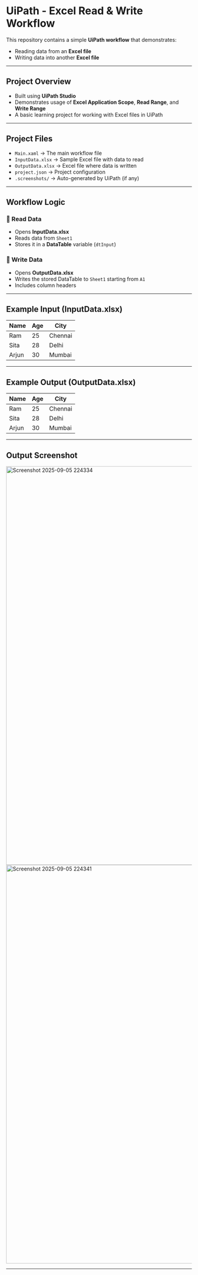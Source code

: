 # UiPath - Excel Read & Write Workflow

This repository contains a simple **UiPath workflow** that demonstrates:
- Reading data from an **Excel file**
- Writing data into another **Excel file**

---

## Project Overview
- Built using **UiPath Studio**
- Demonstrates usage of **Excel Application Scope**, **Read Range**, and **Write Range**
- A basic learning project for working with Excel files in UiPath

---

## Project Files
- `Main.xaml` → The main workflow file
- `InputData.xlsx` → Sample Excel file with data to read
- `OutputData.xlsx` → Excel file where data is written
- `project.json` → Project configuration
- `.screenshots/` → Auto-generated by UiPath (if any)

---

## Workflow Logic

### 🔹 Read Data
- Opens **InputData.xlsx**
- Reads data from `Sheet1`
- Stores it in a **DataTable** variable (`dtInput`)

### 🔹 Write Data
- Opens **OutputData.xlsx**
- Writes the stored DataTable to `Sheet1` starting from `A1`
- Includes column headers

---

## Example Input (InputData.xlsx)

| Name   | Age | City     |
|--------|-----|----------|
| Ram    | 25  | Chennai  |
| Sita   | 28  | Delhi    |
| Arjun  | 30  | Mumbai   |

---

## Example Output (OutputData.xlsx)

| Name   | Age | City     |
|--------|-----|----------|
| Ram    | 25  | Chennai  |
| Sita   | 28  | Delhi    |
| Arjun  | 30  | Mumbai   |

---

## Output Screenshot
<img width="1920" height="1080" alt="Screenshot 2025-09-05 224334" src="https://github.com/user-attachments/assets/c2e7ff07-0c19-40c2-8f13-7b63d424d5bc" />
<img width="1920" height="1080" alt="Screenshot 2025-09-05 224341" src="https://github.com/user-attachments/assets/c2d094cb-a537-4442-89fb-352ad0d81b76" />


---
